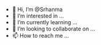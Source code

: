 - 👋 Hi, I’m @Srhanma
- 👀 I’m interested in ...
- 🌱 I’m currently learning ...
- 💞️ I’m looking to collaborate on ...
- 📫 How to reach me ...

<!---
Srhanma/Srhanma is a ✨ special ✨ repository because its `README.md` (this file) appears on your GitHub profile.
You can click the Preview link to take a look at your changes.
--->
